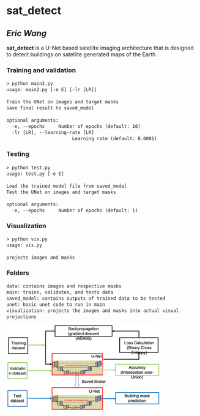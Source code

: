 # sat_detect

## *Eric Wang*

**sat_detect** is a U-Net based satellite imaging architecture that is designed to detect buildings on satellite generated maps of the Earth.

### Training and validation

```shell script
> python main2.py
usage: main2.py [-e E] [-lr [LR]]

Train the UNet on images and target masks
save final result to saved_model

optional arguments:
  -e, --epochs     Number of epochs (default: 10)
  -lr [LR], --learning-rate [LR]
                        Learning rate (default: 0.0001)

```
### Testing

```shell script
> python test.py
usage: test.py [-e E]

Load the trained model file from saved_model
Test the UNet on images and target masks

optional arguments:
  -e, --epochs     Number of epochs (default: 1)

```
### Visualization

```shell script
> python vis.py
usage: vis.py

projects images and masks

```

### Folders

```
data: contains images and respective masks
main: trains, validates, and tests data
saved_model: contains outputs of trained data to be tested
unet: basic unet code to run in main
visualization: projects the images and masks into actual visual projections
```

<img src="sat_detect/Workflow.png" width="400" />

